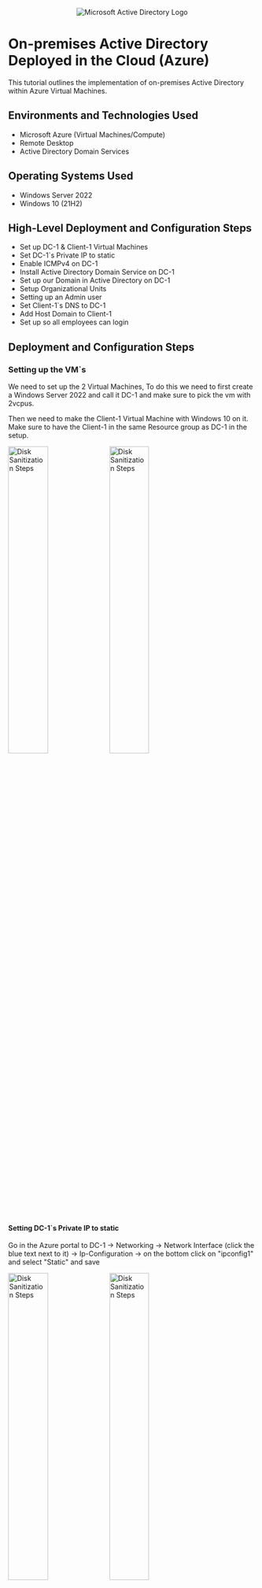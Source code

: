 <p align="center">
<img src="https://i.imgur.com/pU5A58S.png" alt="Microsoft Active Directory Logo"/>
</p>

<h1>On-premises Active Directory Deployed in the Cloud (Azure)</h1>
This tutorial outlines the implementation of on-premises Active Directory within Azure Virtual Machines.<br />

<h2>Environments and Technologies Used</h2>

- Microsoft Azure (Virtual Machines/Compute)
- Remote Desktop
- Active Directory Domain Services

<h2>Operating Systems Used </h2>

- Windows Server 2022
- Windows 10 (21H2)

<h2>High-Level Deployment and Configuration Steps</h2>

- Set up DC-1 & Client-1 Virtual Machines
- Set DC-1`s Private IP to static
- Enable ICMPv4 on DC-1
- Install Active Directory Domain Service on DC-1
- Set up our Domain in Active Directory on DC-1
- Setup Organizational Units
- Setting up an Admin user
- Set Client-1`s DNS to DC-1
- Add Host Domain to Client-1
- Set up so all employees can login

<h2>Deployment and Configuration Steps</h2>
<h3>Setting up the VM`s</h3>
<p>
We need to set up the 2 Virtual Machines, To do this we need to first create a Windows Server 2022 and call it DC-1 and make sure to pick the vm with 2vcpus.</p>
 Then we need to make the Client-1 Virtual Machine with Windows 10 on it. Make sure to have the Client-1 in the same Resource group as DC-1 in the setup.
</p>
<p>
<img src="https://i.imgur.com/ojLPrbX.png" height="40%" width="40%" alt="Disk Sanitization Steps"/>
<img src="https://i.imgur.com/8SUGIav.png" height="40%" width="40%" alt="Disk Sanitization Steps"/>
</p>
<h4>Setting DC-1`s Private IP to static</h4>
<p>Go in the Azure portal to DC-1 -> Networking -> Network Interface (click the blue text next to it) -> Ip-Configuration -> on the bottom click on "ipconfig1" and select "Static" and save</p>
<img src="https://i.imgur.com/mC7oeom.png" height="40%" width="40%" alt="Disk Sanitization Steps"/>
<img src="https://i.imgur.com/7OhaoU8.png" height="40%" width="40%" alt="Disk Sanitization Steps"/>
<br />

<h3>Enable ICMPv4</h3>
<p>
Open up Windows Defender Firewall with Advanced Security -> Inbound Rules and enable the 2 "Core Networking Diagnostics - ICMP Echo Request (ICMPv4-in). Client-1 can now ping DC-1`s Private IP Address." 
</p>
<p>
<img src="https://i.imgur.com/Gub82yH.png" height="60%" width="60%" alt="Disk Sanitization Steps"/>
</p>
<br />

<h2>Install Active Directory Domain Service on DC1</h2>
<p>
To install Active Directory open "Server Manager" -> Add roles and features -> Next -> Next -> Enable Active Directory Domain Service (press "Add Features" in the pop up) -> Next -> Next -> Install. Once its done installing press "Close"
</p>
<p>
<img src="https://i.imgur.com/eW90Zle.png" height="40%" width="40%" alt="Disk Sanitization Steps"/>
<img src="https://i.imgur.com/dR1TEpC.png" height="40%" width="40%" alt="Disk Sanitization Steps"/>
<img src="https://i.imgur.com/LP3LL7s.png" height="40%" width="40%" alt="Disk Sanitization Steps"/>
</p>
<br />

<h3>Setting up our new Domain</h3>
<p>
 Now there is a Yellow triangle sign in the top right corner with the flag, Click on it and click on "Promote this server to a domain controller" 
</p>
<p>
<img src="https://i.imgur.com/9I8klRo.png" height="60%" width="60%" alt="Disk Sanitization Steps"/>
<p> Select "Add a new forest" and type your new Root domain name</p>
  <img src="https://i.imgur.com/vMhbkrB.png" height="60%" width="60%" alt="Disk Sanitization Steps"/>
  <p>Then Next -> Add a password -> Next -> Next -> Next -> Next -> Install</p>
</p>
<br />

<h3>Setup Organizational Unit</h3>
<p>
 After the VM has restarted Active Directory is now up and running and we need to create an Organizational Unit for all the Employees we have. Inside Server Manager go to Tools in the top right and in the drop down go to "Active Directory Users and Computers. Right click on "Mydomain.com" and select "New" then "Organizational Unit" and name it "_EMPLOYEES" and one called "_ADMINS". Then right click on "Mydomain.com" again and click on "Refresh"
</p>
<p>
<img src="https://i.imgur.com/vJ2Zp4k.png" height="60%" width="60%" alt="Disk Sanitization Steps"/>
</p>
<p>you should now have 2 new folders in your Active Directory</p>
<img src="https://i.imgur.com/5rNMHau.png" height="60%" width="60%" alt="Disk Sanitization Steps"/>
<br />

<h2>Setting up an Admin user</h2>
<p>
Inside "_ADMINS" Right click inside the folder and select "new" and "user" and type in the information needed, then click next. Now we need to set up a password for our user and select the appropriate settings for password. Then clikc next and finish.
</p>
<p>
<img src="https://i.imgur.com/anOWRdu.png" height="40%" width="40%" alt="Disk Sanitization Steps"/>
<img src="https://i.imgur.com/hFLtpau.png" height="30%" width="30%" alt="Disk Sanitization Steps"/>
  <p>Now to make the user an actual admin we need to add it to the "Domain Admin" security group. To do this right click on the user -> Properties -> Member of -> Add -> Type "Domain Admin" in the text box and click "Check Name" -> OK -> Apply -> OK. Now you can log out of DC-1 and login with your new admin account.</p>
<img src="https://i.imgur.com/lM0dNyn.png" height="40%" width="40%" alt="Disk Sanitization Steps"/>
</p>
<br />

<p>
In Command Prompt we can type "Whoami" to check what user you are signed in to. As you can see below i am now signed into my Admin user (a.ms)
</p>
<p>
<img src="https://i.imgur.com/ngT0Y0l.png" height="60%" width="60%" alt="Disk Sanitization Steps"/>
</p>
<br />

<h3>Setting up Client-1`s DNS</h3>
<p>
Now to be able to use Active Directory users to login to Client-1 we need to connect it to the DC-1 server with DNS. To do this go to Azure portal and find Client-1 -> Networking -> Network Interface -> DNS Servers -> Change DNS Servers from "Inherit from virtual network" to "custom" and type in DC-1`s Private IP address. Once you have typed it in press save. Then restart Client-1 from Azure Portal.
</p>
<p>
<img src="https://i.imgur.com/4VhiFyj.png" height="60%" width="60%" alt="Disk Sanitization Steps"/>
</p>
<h3>Adding Our Host Domain</h3>
<p>We can now add the Host Domain to Client-1, to do this right click start button -> System -> Rename this PC (advanced) -> Change -> Change Member of from Workgroup to Domain and type your domain "mydomain.com" then OK.  </p>
<img src="https://i.imgur.com/7dLG9kF.png" height="40%" width="40%" alt="Disk Sanitization Steps"/>
<img src="https://i.imgur.com/uDxB5cH.png" height="40%" width="40%" alt="Disk Sanitization Steps"/>
<br />

<h3>Login Permission</h3>
<p>
In Client-1`s computer right click the start button and go to systems -> Remote Desktop -> Select users that can remotly access this PC -> Add -> Add inn "Domain Users" in the text box and click check names,
</p>
<p>
<img src="https://i.imgur.com/yCLNWde.png" height="60%" width="60%" alt="Disk Sanitization Steps"/>
</p>
<br />

<p>you can now login to Client-1 with Active Directory made users.</p>

<h4>Now we can see Client-1`s Computer in Active Directory from DC-1 and its connected up.</h4>
<img src="https://i.imgur.com/2Ye0CvU.png" height="40%" width="40%" alt="Disk Sanitization Steps"/>
